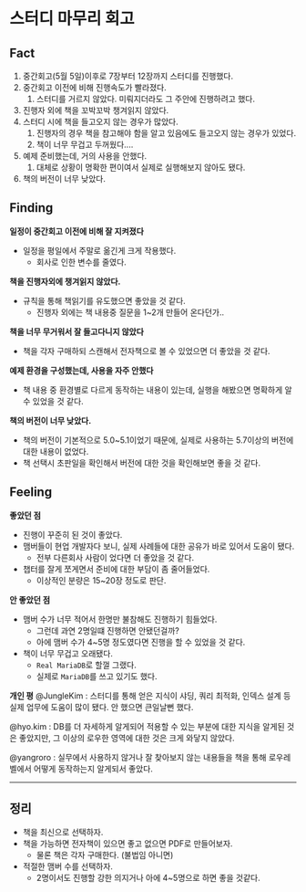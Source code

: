 # 스터디 마무리 회고

## Fact
1. 중간회고(5월 5일)이후로 7장부터 12장까지 스터디를 진행했다.
2. 중간회고 이전에 비해 진행속도가 빨라졌다.
	1. 스터디를 거르지 않았다. 미뤄지더라도 그 주안에 진행하려고 했다.
3. 진행자 외에 책을 꼬박꼬박 챙겨읽지 않았다.
4. 스터디 시에 책을 들고오지 않는 경우가 많았다.
	1. 진행자의 경우 책을 참고해야 함을 알고 있음에도 들고오지 않는 경우가 있었다.
	2. 책이 너무 무겁고 두꺼웠다....
5. 예제 준비했는데, 거의 사용을 안했다.
	1. 대체로 상황이 명확한 편이여서 실제로 실행해보지 않아도 됐다. 
6. 책의 버전이 너무 낮았다.

## Finding
**일정이 중간회고 이전에 비해 잘 지켜졌다**
- 일정을 평일에서 주말로 옮긴게 크게 작용했다.
	- 회사로 인한 변수를 줄였다.

**책을 진행자외에 챙겨읽지 않았다.**
- 규칙을 통해 책읽기를 유도했으면 좋았을 것 같다.
	- 진행자 외에는 책 내용중 질문을 1~2개 만들어 온다던가..

**책을 너무 무거워서 잘 들고다니지 않았다**
- 책을 각자 구매하되 스캔해서 전자책으로 볼 수 있었으면 더 좋았을 것 같다.

**예제 환경을 구성했는데, 사용을 자주 안했다**
- 책 내용 중 환경별로 다르게 동작하는 내용이 있는데, 실행을 해봤으면 명확하게 알 수 있었을 것 같다.

**책의 버전이 너무 낮았다.**
- 책의 버전이 기본적으로 5.0~5.1이었기 때문에, 실제로 사용하는 5.7이상의 버전에 대한 내용이 없었다.
- 책 선택시 초판일을 확인해서 버전에 대한 것을 확인해보면 좋을 것 같다.

## Feeling
**좋았던 점**
- 진행이 꾸준히 된 것이 좋았다.
- 맴버들이 현업 개발자다 보니, 실제 사례들에 대한 공유가 바로 있어서 도움이 됐다.
	- 전부 다른회사 사람이 었다면 더 좋았을 것 같다.
- 챕터를 잘게 쪼게면서 준비에 대한 부담이 좀 줄어들었다.
	- 이상적인 분량은 15~20장 정도로 판단.

**안 좋았던 점**
- 맴버 수가 너무 적어서 한명만 불참해도 진행하기 힘들었다.
	- 그런데 과연 2명일떄 진행하면 안됐던걸까?
	- 아에 맴버 수가 4~5명 정도였다면 진행을 할 수 있었을 것 같다.
- 책이 너무 무겁고 오래됐다.
	- `Real MariaDB`로 할껄 그랬다. 
	- 실제로 `MariaDB`를 쓰고 있기도 했다.

**개인 평**
@JungleKim : 스터디를 통해 얻은 지식이 샤딩, 쿼리 최적화, 인덱스 설계 등 실제 업무에 도움이 많이 됐다. 안 했으면 큰일날뻔 했다.

@hyo.kim :  DB를 더 자세하게 알게되어 적용할 수 있는 부분에 대한 지식을 알게된 것은 좋았지만, 그 이상의 로우한 영역에 대한 것은 크게 와닿지 않았다.

@yangroro : 실무에서 사용하지 않거나 잘 찾아보지 않는 내용들을 책을 통해 로우레벨에서 어떻게 동작하는지 알게되서 좋았다.

---
## 정리
- 책을 최신으로 선택하자.
- 책을 가능하면 전자책이 있으면 좋고 없으면 PDF로 만들어보자.
	- 물론 책은 각자 구매한다. (불법임 아니면)
- 적절한 맴버 수를 선택하자.
	- 2명이서도 진행할 강한 의지거나 아에 4~5명으로 하면 좋을 것같다.

